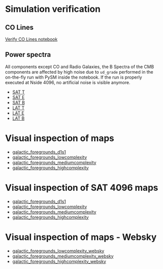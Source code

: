 # Simulation verification

## CO Lines

[Verify CO Lines notebook](verify_CO.ipynb)

## Power spectra

All components except CO and Radio Galaxies,
the B Spectra of the CMB components are affected by high noise due to `ud_grade` performed in the on-the-fly run with PySM inside the notebook.
If the run is properly executed at Nside 4096, no artificial noise is visible anymore.

* [SAT T](https://nbviewer.org/gist/zonca/a55ae7752c39c8274c17ed829dc7c138)
* [SAT E](https://nbviewer.org/gist/zonca/c4ca5c3b321788dae65c5d36eb7700b3)
* [SAT B](https://nbviewer.org/gist/zonca/e403f0adc49e50b42ebdacaf2c10f2c9)
* [LAT T](https://nbviewer.org/gist/zonca/950b8d863f1bbd751b50e29898fed2f5)
* [LAT E](https://nbviewer.org/gist/zonca/cb898d97386a8da9b0a5d0379b16188f)
* [LAT B](https://nbviewer.org/gist/zonca/4dc9d357afaa0af6514bf4aaa2683896)

# Visual inspection of maps

* [galactic_foregrounds_d1s1](https://nbviewer.org/gist/zonca/da7e9df97c499337e811c9f9fd9ec6f8)
* [galactic_foregrounds_lowcomplexity](https://nbviewer.org/gist/zonca/7ea202cd47a003b8592d6c816f1f2fe5)
* [galactic_foregrounds_mediumcomplexity](https://nbviewer.org/gist/zonca/3f6266027d674fd931e1895fc248b9f1)
* [galactic_foregrounds_highcomplexity](https://nbviewer.org/gist/zonca/2c7f768d2ab1acd026f64fb120192b3f)

# Visual inspection of SAT 4096 maps

* [galactic_foregrounds_d1s1](https://nbviewer.org/gist/zonca/d5a8482408a9a0b891e00a7ca8d8d729)
* [galactic_foregrounds_lowcomplexity](https://nbviewer.org/gist/zonca/882b86cf68fed44bed1fea9f636700a9)
* [galactic_foregrounds_mediumcomplexity](https://nbviewer.org/gist/zonca/fc513cb86c587ec1376dd15b1d70f6df)
* [galactic_foregrounds_highcomplexity](https://nbviewer.org/gist/zonca/f2e9ba879353b1bda39067945b298c1c)

# Visual inspection of maps - Websky

* [galactic_foregrounds_lowcomplexity_websky](https://nbviewer.org/gist/zonca/112c9f2a50c23e6be8e4c21a935850ac)
* [galactic_foregrounds_mediumcomplexity_websky](https://nbviewer.org/gist/zonca/bd14b9c8a835485add64eb2d905c7e15)
* [galactic_foregrounds_highcomplexity_websky](https://nbviewer.org/gist/zonca/a5c6b31decc9d07c500f3a19ff6743a6)
